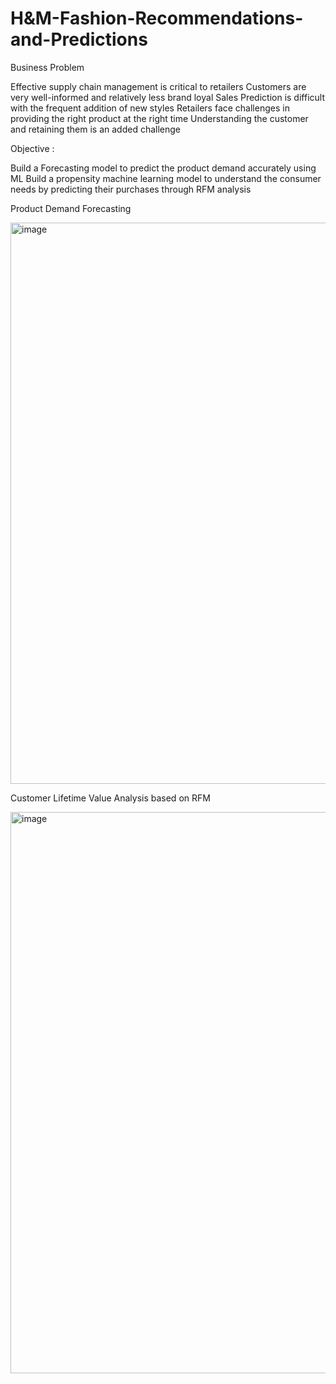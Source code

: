 # H&M-Fashion-Recommendations-and-Predictions

Business Problem 

Effective supply chain management is critical to retailers
Customers are very well-informed and relatively less brand loyal 
Sales Prediction is difficult​  with the frequent addition of new styles
Retailers face challenges in providing the right product at the right time
Understanding the customer and retaining them is an added challenge 

Objective :

Build a Forecasting model to predict the product demand accurately using ML
Build a propensity machine learning model to understand the consumer needs by predicting their purchases through RFM analysis 

Product Demand Forecasting

<img width="898" alt="image" src="https://user-images.githubusercontent.com/90289879/193695650-682bd959-8b27-41a8-bd5c-cb01d2f984ed.png">

Customer Lifetime Value Analysis based on RFM 

<img width="898" alt="image" src="https://user-images.githubusercontent.com/90289879/193695679-4333303f-2cf5-43b9-ba5b-4b6d8840eb8f.png">

